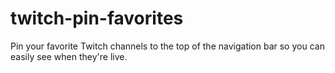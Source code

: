 # twitch-pin-favorites
Pin your favorite Twitch channels to the top of the navigation bar so you can easily see when they're live.
